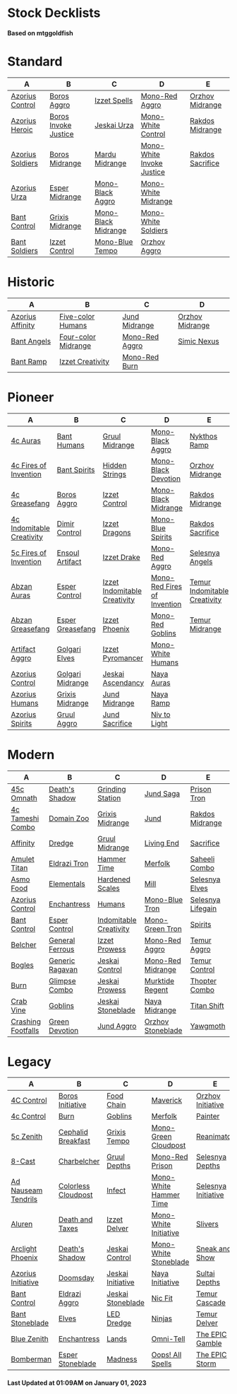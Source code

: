 # Stock Decklists
#### Based on mtggoldfish


# Standard

|                                 A                                  |                                     B                                      |                                    C                                     |                                          D                                           |                                 E                                  |
|--------------------------------------------------------------------|----------------------------------------------------------------------------|--------------------------------------------------------------------------|--------------------------------------------------------------------------------------|--------------------------------------------------------------------|
|[Azorius Control](./mtggoldfish/Standard/decks/Azorius_Control.md)  |[Boros Aggro](./mtggoldfish/Standard/decks/Boros_Aggro.md)                  |[Izzet Spells](./mtggoldfish/Standard/decks/Izzet_Spells.md)              |[Mono-Red Aggro](./mtggoldfish/Standard/decks/Mono-Red_Aggro.md)                      |[Orzhov Midrange](./mtggoldfish/Standard/decks/Orzhov_Midrange.md)  |
|[Azorius Heroic](./mtggoldfish/Standard/decks/Azorius_Heroic.md)    |[Boros Invoke Justice](./mtggoldfish/Standard/decks/Boros_Invoke_Justice.md)|[Jeskai Urza](./mtggoldfish/Standard/decks/Jeskai_Urza.md)                |[Mono-White Control](./mtggoldfish/Standard/decks/Mono-White_Control.md)              |[Rakdos Midrange](./mtggoldfish/Standard/decks/Rakdos_Midrange.md)  |
|[Azorius Soldiers](./mtggoldfish/Standard/decks/Azorius_Soldiers.md)|[Boros Midrange](./mtggoldfish/Standard/decks/Boros_Midrange.md)            |[Mardu Midrange](./mtggoldfish/Standard/decks/Mardu_Midrange.md)          |[Mono-White Invoke Justice](./mtggoldfish/Standard/decks/Mono-White_Invoke_Justice.md)|[Rakdos Sacrifice](./mtggoldfish/Standard/decks/Rakdos_Sacrifice.md)|
|[Azorius Urza](./mtggoldfish/Standard/decks/Azorius_Urza.md)        |[Esper Midrange](./mtggoldfish/Standard/decks/Esper_Midrange.md)            |[Mono-Black Aggro](./mtggoldfish/Standard/decks/Mono-Black_Aggro.md)      |[Mono-White Midrange](./mtggoldfish/Standard/decks/Mono-White_Midrange.md)            |                                                                    |
|[Bant Control](./mtggoldfish/Standard/decks/Bant_Control.md)        |[Grixis Midrange](./mtggoldfish/Standard/decks/Grixis_Midrange.md)          |[Mono-Black Midrange](./mtggoldfish/Standard/decks/Mono-Black_Midrange.md)|[Mono-White Soldiers](./mtggoldfish/Standard/decks/Mono-White_Soldiers.md)            |                                                                    |
|[Bant Soldiers](./mtggoldfish/Standard/decks/Bant_Soldiers.md)      |[Izzet Control](./mtggoldfish/Standard/decks/Izzet_Control.md)              |[Mono-Blue Tempo](./mtggoldfish/Standard/decks/Mono-Blue_Tempo.md)        |[Orzhov Aggro](./mtggoldfish/Standard/decks/Orzhov_Aggro.md)                          |                                                                    |


# Historic

|                                 A                                  |                                    B                                     |                               C                                |                                D                                 |
|--------------------------------------------------------------------|--------------------------------------------------------------------------|----------------------------------------------------------------|------------------------------------------------------------------|
|[Azorius Affinity](./mtggoldfish/Historic/decks/Azorius_Affinity.md)|[Five-color Humans](./mtggoldfish/Historic/decks/Five-color_Humans.md)    |[Jund Midrange](./mtggoldfish/Historic/decks/Jund_Midrange.md)  |[Orzhov Midrange](./mtggoldfish/Historic/decks/Orzhov_Midrange.md)|
|[Bant Angels](./mtggoldfish/Historic/decks/Bant_Angels.md)          |[Four-color Midrange](./mtggoldfish/Historic/decks/Four-color_Midrange.md)|[Mono-Red Aggro](./mtggoldfish/Historic/decks/Mono-Red_Aggro.md)|[Simic Nexus](./mtggoldfish/Historic/decks/Simic_Nexus.md)        |
|[Bant Ramp](./mtggoldfish/Historic/decks/Bant_Ramp.md)              |[Izzet Creativity](./mtggoldfish/Historic/decks/Izzet_Creativity.md)      |[Mono-Red Burn](./mtggoldfish/Historic/decks/Mono-Red_Burn.md)  |                                                                  |


# Pioneer

|                                          A                                          |                                 B                                 |                                             C                                             |                                            D                                            |                                             E                                             |
|-------------------------------------------------------------------------------------|-------------------------------------------------------------------|-------------------------------------------------------------------------------------------|-----------------------------------------------------------------------------------------|-------------------------------------------------------------------------------------------|
|[4c Auras](./mtggoldfish/Pioneer/decks/4c_Auras.md)                                  |[Bant Humans](./mtggoldfish/Pioneer/decks/Bant_Humans.md)          |[Gruul Midrange](./mtggoldfish/Pioneer/decks/Gruul_Midrange.md)                            |[Mono-Black Aggro](./mtggoldfish/Pioneer/decks/Mono-Black_Aggro.md)                      |[Nykthos Ramp](./mtggoldfish/Pioneer/decks/Nykthos_Ramp.md)                                |
|[4c Fires of Invention](./mtggoldfish/Pioneer/decks/4c_Fires_of_Invention.md)        |[Bant Spirits](./mtggoldfish/Pioneer/decks/Bant_Spirits.md)        |[Hidden Strings](./mtggoldfish/Pioneer/decks/Hidden_Strings.md)                            |[Mono-Black Devotion](./mtggoldfish/Pioneer/decks/Mono-Black_Devotion.md)                |[Orzhov Midrange](./mtggoldfish/Pioneer/decks/Orzhov_Midrange.md)                          |
|[4c Greasefang](./mtggoldfish/Pioneer/decks/4c_Greasefang.md)                        |[Boros Aggro](./mtggoldfish/Pioneer/decks/Boros_Aggro.md)          |[Izzet Control](./mtggoldfish/Pioneer/decks/Izzet_Control.md)                              |[Mono-Black Midrange](./mtggoldfish/Pioneer/decks/Mono-Black_Midrange.md)                |[Rakdos Midrange](./mtggoldfish/Pioneer/decks/Rakdos_Midrange.md)                          |
|[4c Indomitable Creativity](./mtggoldfish/Pioneer/decks/4c_Indomitable_Creativity.md)|[Dimir Control](./mtggoldfish/Pioneer/decks/Dimir_Control.md)      |[Izzet Dragons](./mtggoldfish/Pioneer/decks/Izzet_Dragons.md)                              |[Mono-Blue Spirits](./mtggoldfish/Pioneer/decks/Mono-Blue_Spirits.md)                    |[Rakdos Sacrifice](./mtggoldfish/Pioneer/decks/Rakdos_Sacrifice.md)                        |
|[5c Fires of Invention](./mtggoldfish/Pioneer/decks/5c_Fires_of_Invention.md)        |[Ensoul Artifact](./mtggoldfish/Pioneer/decks/Ensoul_Artifact.md)  |[Izzet Drake](./mtggoldfish/Pioneer/decks/Izzet_Drake.md)                                  |[Mono-Red Aggro](./mtggoldfish/Pioneer/decks/Mono-Red_Aggro.md)                          |[Selesnya Angels](./mtggoldfish/Pioneer/decks/Selesnya_Angels.md)                          |
|[Abzan Auras](./mtggoldfish/Pioneer/decks/Abzan_Auras.md)                            |[Esper Control](./mtggoldfish/Pioneer/decks/Esper_Control.md)      |[Izzet Indomitable Creativity](./mtggoldfish/Pioneer/decks/Izzet_Indomitable_Creativity.md)|[Mono-Red Fires of Invention](./mtggoldfish/Pioneer/decks/Mono-Red_Fires_of_Invention.md)|[Temur Indomitable Creativity](./mtggoldfish/Pioneer/decks/Temur_Indomitable_Creativity.md)|
|[Abzan Greasefang](./mtggoldfish/Pioneer/decks/Abzan_Greasefang.md)                  |[Esper Greasefang](./mtggoldfish/Pioneer/decks/Esper_Greasefang.md)|[Izzet Phoenix](./mtggoldfish/Pioneer/decks/Izzet_Phoenix.md)                              |[Mono-Red Goblins](./mtggoldfish/Pioneer/decks/Mono-Red_Goblins.md)                      |[Temur Midrange](./mtggoldfish/Pioneer/decks/Temur_Midrange.md)                            |
|[Artifact Aggro](./mtggoldfish/Pioneer/decks/Artifact_Aggro.md)                      |[Golgari Elves](./mtggoldfish/Pioneer/decks/Golgari_Elves.md)      |[Izzet Pyromancer](./mtggoldfish/Pioneer/decks/Izzet_Pyromancer.md)                        |[Mono-White Humans](./mtggoldfish/Pioneer/decks/Mono-White_Humans.md)                    |                                                                                           |
|[Azorius Control](./mtggoldfish/Pioneer/decks/Azorius_Control.md)                    |[Golgari Midrange](./mtggoldfish/Pioneer/decks/Golgari_Midrange.md)|[Jeskai Ascendancy](./mtggoldfish/Pioneer/decks/Jeskai_Ascendancy.md)                      |[Naya Auras](./mtggoldfish/Pioneer/decks/Naya_Auras.md)                                  |                                                                                           |
|[Azorius Humans](./mtggoldfish/Pioneer/decks/Azorius_Humans.md)                      |[Grixis Midrange](./mtggoldfish/Pioneer/decks/Grixis_Midrange.md)  |[Jund Midrange](./mtggoldfish/Pioneer/decks/Jund_Midrange.md)                              |[Naya Ramp](./mtggoldfish/Pioneer/decks/Naya_Ramp.md)                                    |                                                                                           |
|[Azorius Spirits](./mtggoldfish/Pioneer/decks/Azorius_Spirits.md)                    |[Gruul Aggro](./mtggoldfish/Pioneer/decks/Gruul_Aggro.md)          |[Jund Sacrifice](./mtggoldfish/Pioneer/decks/Jund_Sacrifice.md)                            |[Niv to Light](./mtggoldfish/Pioneer/decks/Niv_to_Light.md)                              |                                                                                           |


# Modern

|                                  A                                   |                               B                                |                                      C                                       |                                 D                                  |                                 E                                  |
|----------------------------------------------------------------------|----------------------------------------------------------------|------------------------------------------------------------------------------|--------------------------------------------------------------------|--------------------------------------------------------------------|
|[45c Omnath](./mtggoldfish/Modern/decks/45c_Omnath.md)                |[Death's Shadow](./mtggoldfish/Modern/decks/Death's_Shadow.md)  |[Grinding Station](./mtggoldfish/Modern/decks/Grinding_Station.md)            |[Jund Saga](./mtggoldfish/Modern/decks/Jund_Saga.md)                |[Prison Tron](./mtggoldfish/Modern/decks/Prison_Tron.md)            |
|[4c Tameshi Combo](./mtggoldfish/Modern/decks/4c_Tameshi_Combo.md)    |[Domain Zoo](./mtggoldfish/Modern/decks/Domain_Zoo.md)          |[Grixis Midrange](./mtggoldfish/Modern/decks/Grixis_Midrange.md)              |[Jund](./mtggoldfish/Modern/decks/Jund.md)                          |[Rakdos Midrange](./mtggoldfish/Modern/decks/Rakdos_Midrange.md)    |
|[Affinity](./mtggoldfish/Modern/decks/Affinity.md)                    |[Dredge](./mtggoldfish/Modern/decks/Dredge.md)                  |[Gruul Midrange](./mtggoldfish/Modern/decks/Gruul_Midrange.md)                |[Living End](./mtggoldfish/Modern/decks/Living_End.md)              |[Sacrifice](./mtggoldfish/Modern/decks/Sacrifice.md)                |
|[Amulet Titan](./mtggoldfish/Modern/decks/Amulet_Titan.md)            |[Eldrazi Tron](./mtggoldfish/Modern/decks/Eldrazi_Tron.md)      |[Hammer Time](./mtggoldfish/Modern/decks/Hammer_Time.md)                      |[Merfolk](./mtggoldfish/Modern/decks/Merfolk.md)                    |[Saheeli Combo](./mtggoldfish/Modern/decks/Saheeli_Combo.md)        |
|[Asmo Food](./mtggoldfish/Modern/decks/Asmo_Food.md)                  |[Elementals](./mtggoldfish/Modern/decks/Elementals.md)          |[Hardened Scales](./mtggoldfish/Modern/decks/Hardened_Scales.md)              |[Mill](./mtggoldfish/Modern/decks/Mill.md)                          |[Selesnya Elves](./mtggoldfish/Modern/decks/Selesnya_Elves.md)      |
|[Azorius Control](./mtggoldfish/Modern/decks/Azorius_Control.md)      |[Enchantress](./mtggoldfish/Modern/decks/Enchantress.md)        |[Humans](./mtggoldfish/Modern/decks/Humans.md)                                |[Mono-Blue Tron](./mtggoldfish/Modern/decks/Mono-Blue_Tron.md)      |[Selesnya Lifegain](./mtggoldfish/Modern/decks/Selesnya_Lifegain.md)|
|[Bant Control](./mtggoldfish/Modern/decks/Bant_Control.md)            |[Esper Control](./mtggoldfish/Modern/decks/Esper_Control.md)    |[Indomitable Creativity](./mtggoldfish/Modern/decks/Indomitable_Creativity.md)|[Mono-Green Tron](./mtggoldfish/Modern/decks/Mono-Green_Tron.md)    |[Spirits](./mtggoldfish/Modern/decks/Spirits.md)                    |
|[Belcher](./mtggoldfish/Modern/decks/Belcher.md)                      |[General Ferrous](./mtggoldfish/Modern/decks/General_Ferrous.md)|[Izzet Prowess](./mtggoldfish/Modern/decks/Izzet_Prowess.md)                  |[Mono-Red Aggro](./mtggoldfish/Modern/decks/Mono-Red_Aggro.md)      |[Temur Aggro](./mtggoldfish/Modern/decks/Temur_Aggro.md)            |
|[Bogles](./mtggoldfish/Modern/decks/Bogles.md)                        |[Generic Ragavan](./mtggoldfish/Modern/decks/Generic_Ragavan.md)|[Jeskai Control](./mtggoldfish/Modern/decks/Jeskai_Control.md)                |[Mono-Red Midrange](./mtggoldfish/Modern/decks/Mono-Red_Midrange.md)|[Temur Control](./mtggoldfish/Modern/decks/Temur_Control.md)        |
|[Burn](./mtggoldfish/Modern/decks/Burn.md)                            |[Glimpse Combo](./mtggoldfish/Modern/decks/Glimpse_Combo.md)    |[Jeskai Prowess](./mtggoldfish/Modern/decks/Jeskai_Prowess.md)                |[Murktide Regent](./mtggoldfish/Modern/decks/Murktide_Regent.md)    |[Thopter Combo](./mtggoldfish/Modern/decks/Thopter_Combo.md)        |
|[Crab Vine](./mtggoldfish/Modern/decks/Crab_Vine.md)                  |[Goblins](./mtggoldfish/Modern/decks/Goblins.md)                |[Jeskai Stoneblade](./mtggoldfish/Modern/decks/Jeskai_Stoneblade.md)          |[Naya Midrange](./mtggoldfish/Modern/decks/Naya_Midrange.md)        |[Titan Shift](./mtggoldfish/Modern/decks/Titan_Shift.md)            |
|[Crashing Footfalls](./mtggoldfish/Modern/decks/Crashing_Footfalls.md)|[Green Devotion](./mtggoldfish/Modern/decks/Green_Devotion.md)  |[Jund Aggro](./mtggoldfish/Modern/decks/Jund_Aggro.md)                        |[Orzhov Stoneblade](./mtggoldfish/Modern/decks/Orzhov_Stoneblade.md)|[Yawgmoth](./mtggoldfish/Modern/decks/Yawgmoth.md)                  |


# Legacy

|                                   A                                    |                                   B                                    |                                 C                                  |                                      D                                       |                                   E                                    |
|------------------------------------------------------------------------|------------------------------------------------------------------------|--------------------------------------------------------------------|------------------------------------------------------------------------------|------------------------------------------------------------------------|
|[4C Control](./mtggoldfish/Legacy/decks/4C_Control.md)                  |[Boros Initiative](./mtggoldfish/Legacy/decks/Boros_Initiative.md)      |[Food Chain](./mtggoldfish/Legacy/decks/Food_Chain.md)              |[Maverick](./mtggoldfish/Legacy/decks/Maverick.md)                            |[Orzhov Initiative](./mtggoldfish/Legacy/decks/Orzhov_Initiative.md)    |
|[4c Control](./mtggoldfish/Legacy/decks/4c_Control.md)                  |[Burn](./mtggoldfish/Legacy/decks/Burn.md)                              |[Goblins](./mtggoldfish/Legacy/decks/Goblins.md)                    |[Merfolk](./mtggoldfish/Legacy/decks/Merfolk.md)                              |[Painter](./mtggoldfish/Legacy/decks/Painter.md)                        |
|[5c Zenith](./mtggoldfish/Legacy/decks/5c_Zenith.md)                    |[Cephalid Breakfast](./mtggoldfish/Legacy/decks/Cephalid_Breakfast.md)  |[Grixis Tempo](./mtggoldfish/Legacy/decks/Grixis_Tempo.md)          |[Mono-Green Cloudpost](./mtggoldfish/Legacy/decks/Mono-Green_Cloudpost.md)    |[Reanimator](./mtggoldfish/Legacy/decks/Reanimator.md)                  |
|[8-Cast](./mtggoldfish/Legacy/decks/8-Cast.md)                          |[Charbelcher](./mtggoldfish/Legacy/decks/Charbelcher.md)                |[Gruul Depths](./mtggoldfish/Legacy/decks/Gruul_Depths.md)          |[Mono-Red Prison](./mtggoldfish/Legacy/decks/Mono-Red_Prison.md)              |[Selesnya Depths](./mtggoldfish/Legacy/decks/Selesnya_Depths.md)        |
|[Ad Nauseam Tendrils](./mtggoldfish/Legacy/decks/Ad_Nauseam_Tendrils.md)|[Colorless Cloudpost](./mtggoldfish/Legacy/decks/Colorless_Cloudpost.md)|[Infect](./mtggoldfish/Legacy/decks/Infect.md)                      |[Mono-White Hammer Time](./mtggoldfish/Legacy/decks/Mono-White_Hammer_Time.md)|[Selesnya Initiative](./mtggoldfish/Legacy/decks/Selesnya_Initiative.md)|
|[Aluren](./mtggoldfish/Legacy/decks/Aluren.md)                          |[Death and Taxes](./mtggoldfish/Legacy/decks/Death_and_Taxes.md)        |[Izzet Delver](./mtggoldfish/Legacy/decks/Izzet_Delver.md)          |[Mono-White Initiative](./mtggoldfish/Legacy/decks/Mono-White_Initiative.md)  |[Slivers](./mtggoldfish/Legacy/decks/Slivers.md)                        |
|[Arclight Phoenix](./mtggoldfish/Legacy/decks/Arclight_Phoenix.md)      |[Death's Shadow](./mtggoldfish/Legacy/decks/Death's_Shadow.md)          |[Jeskai Control](./mtggoldfish/Legacy/decks/Jeskai_Control.md)      |[Mono-White Stoneblade](./mtggoldfish/Legacy/decks/Mono-White_Stoneblade.md)  |[Sneak and Show](./mtggoldfish/Legacy/decks/Sneak_and_Show.md)          |
|[Azorius Initiative](./mtggoldfish/Legacy/decks/Azorius_Initiative.md)  |[Doomsday](./mtggoldfish/Legacy/decks/Doomsday.md)                      |[Jeskai Initiative](./mtggoldfish/Legacy/decks/Jeskai_Initiative.md)|[Naya Initiative](./mtggoldfish/Legacy/decks/Naya_Initiative.md)              |[Sultai Depths](./mtggoldfish/Legacy/decks/Sultai_Depths.md)            |
|[Bant Control](./mtggoldfish/Legacy/decks/Bant_Control.md)              |[Eldrazi Aggro](./mtggoldfish/Legacy/decks/Eldrazi_Aggro.md)            |[Jeskai Stoneblade](./mtggoldfish/Legacy/decks/Jeskai_Stoneblade.md)|[Nic Fit](./mtggoldfish/Legacy/decks/Nic_Fit.md)                              |[Temur Cascade](./mtggoldfish/Legacy/decks/Temur_Cascade.md)            |
|[Bant Stoneblade](./mtggoldfish/Legacy/decks/Bant_Stoneblade.md)        |[Elves](./mtggoldfish/Legacy/decks/Elves.md)                            |[LED Dredge](./mtggoldfish/Legacy/decks/LED_Dredge.md)              |[Ninjas](./mtggoldfish/Legacy/decks/Ninjas.md)                                |[Temur Delver](./mtggoldfish/Legacy/decks/Temur_Delver.md)              |
|[Blue Zenith](./mtggoldfish/Legacy/decks/Blue_Zenith.md)                |[Enchantress](./mtggoldfish/Legacy/decks/Enchantress.md)                |[Lands](./mtggoldfish/Legacy/decks/Lands.md)                        |[Omni-Tell](./mtggoldfish/Legacy/decks/Omni-Tell.md)                          |[The EPIC Gamble](./mtggoldfish/Legacy/decks/The_EPIC_Gamble.md)        |
|[Bomberman](./mtggoldfish/Legacy/decks/Bomberman.md)                    |[Esper Stoneblade](./mtggoldfish/Legacy/decks/Esper_Stoneblade.md)      |[Madness](./mtggoldfish/Legacy/decks/Madness.md)                    |[Oops! All Spells](./mtggoldfish/Legacy/decks/Oops!_All_Spells.md)            |[The EPIC Storm](./mtggoldfish/Legacy/decks/The_EPIC_Storm.md)          |



#### Last Updated at 01:09AM on January 01, 2023
